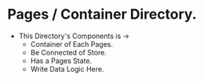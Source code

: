 # Pages / Container Directory.

- This Directory's Components is ->  
  - Container of Each Pages.
  - Be Connected of Store.  
  - Has a Pages State.
  - Write Data Logic Here.  
